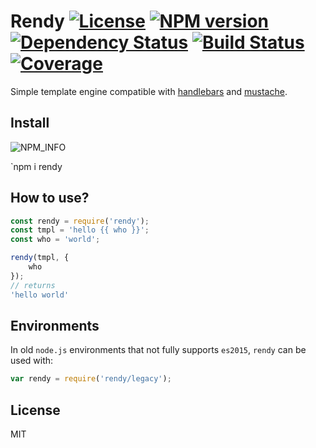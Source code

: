 # Rendy [![License][LicenseIMGURL]][LicenseURL] [![NPM version][NPMIMGURL]][NPMURL] [![Dependency Status][DependencyStatusIMGURL]][DependencyStatusURL] [![Build Status][BuildStatusIMGURL]][BuildStatusURL] [![Coverage][CoverageIMGURL]][CoverageURL]

Simple template engine compatible with [handlebars](http://handlebarsjs.com "Handlebars") and [mustache](https://mustache.github.io "Mustache").

## Install

![NPM_INFO][NPM_INFO_IMG]

`npm i rendy

## How to use?

```js
const rendy = require('rendy');
const tmpl = 'hello {{ who }}';
const who = 'world';

rendy(tmpl, {
    who
});
// returns
'hello world'
```

## Environments

In old `node.js` environments that not fully supports `es2015`, `rendy` can be used with:

```js
var rendy = require('rendy/legacy');
```

## License

MIT

[NPM_INFO_IMG]:             https://nodei.co/npm/rendy.png?downloads&&stars&&downloadRank "npm install rendy"
[NPMIMGURL]:                https://img.shields.io/npm/v/rendy.svg?style=flat
[BuildStatusIMGURL]:        https://img.shields.io/travis/coderaiser/rendy/master.svg?style=flat
[DependencyStatusIMGURL]:   https://img.shields.io/gemnasium/coderaiser/rendy.svg?style=flat
[LicenseIMGURL]:            https://img.shields.io/badge/license-MIT-317BF9.svg?style=flat
[NPMURL]:                   https://npmjs.org/package/rendy "npm"
[BuildStatusURL]:           https://travis-ci.org/coderaiser/rendy  "Build Status"
[DependencyStatusURL]:      https://gemnasium.com/coderaiser/rendy "Dependency Status"
[LicenseURL]:               https://tldrlegal.com/license/mit-license "MIT License"

[CoverageURL]:              https://coveralls.io/github/coderaiser/rendy?branch=master
[CoverageIMGURL]:           https://coveralls.io/repos/coderaiser/rendy/badge.svg?branch=master&service=github


